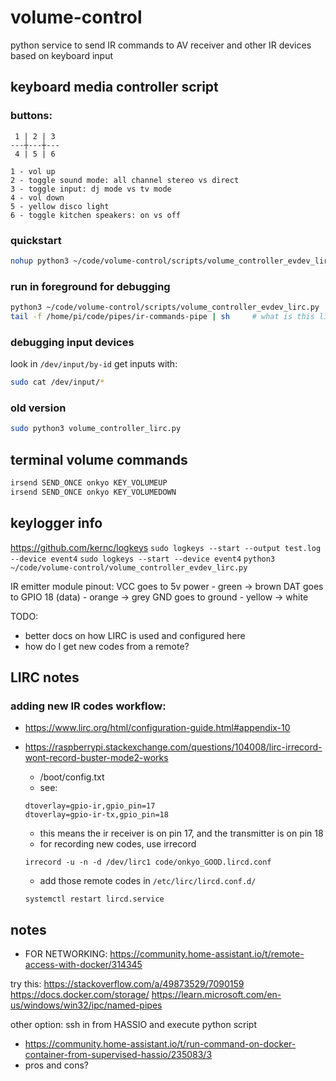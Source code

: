 # volume-control

python service to send IR commands to AV receiver and other IR devices based on keyboard input

## keyboard media controller script

### buttons:

```
 1 | 2 | 3
---┼---┼---
 4 | 5 | 6

1 - vol up
2 - toggle sound mode: all channel stereo vs direct
3 - toggle input: dj mode vs tv mode
4 - vol down
5 - yellow disco light
6 - toggle kitchen speakers: on vs off
```

### quickstart

```bash
nohup python3 ~/code/volume-control/scripts/volume_controller_evdev_lirc.py & disown
```

### run in foreground for debugging

```bash
python3 ~/code/volume-control/scripts/volume_controller_evdev_lirc.py
tail -f /home/pi/code/pipes/ir-commands-pipe | sh     # what is this line doing
```

### debugging input devices

look in `/dev/input/by-id`
get inputs with:

```bash
sudo cat /dev/input/*
```

### old version

```bash
sudo python3 volume_controller_lirc.py
```

## terminal volume commands

```bash
irsend SEND_ONCE onkyo KEY_VOLUMEUP
irsend SEND_ONCE onkyo KEY_VOLUMEDOWN
```

## keylogger info

https://github.com/kernc/logkeys
`sudo logkeys --start --output test.log --device event4`
`sudo logkeys --start --device event4`
`python3 ~/code/volume-control/volume_controller_evdev_lirc.py`

IR emitter module pinout:
VCC goes to 5v power - green -> brown
DAT goes to GPIO 18 (data) - orange -> grey
GND goes to ground - yellow -> white

TODO:

- better docs on how LIRC is used and configured here
- how do I get new codes from a remote?

## LIRC notes

### adding new IR codes workflow:

- https://www.lirc.org/html/configuration-guide.html#appendix-10
- https://raspberrypi.stackexchange.com/questions/104008/lirc-irrecord-wont-record-buster-mode2-works

  - /boot/config.txt
  - see:

  ```
  dtoverlay=gpio-ir,gpio_pin=17
  dtoverlay=gpio-ir-tx,gpio_pin=18
  ```

  - this means the ir receiver is on pin 17, and the transmitter is on pin 18
  - for recording new codes, use irrecord

  ```
  irrecord -u -n -d /dev/lirc1 code/onkyo_GOOD.lircd.conf
  ```

  - add those remote codes in `/etc/lirc/lircd.conf.d/`

  ```
  systemctl restart lircd.service
  ```

## notes

<!-- TODO: -->

- FOR NETWORKING: https://community.home-assistant.io/t/remote-access-with-docker/314345

try this:
https://stackoverflow.com/a/49873529/7090159
https://docs.docker.com/storage/
https://learn.microsoft.com/en-us/windows/win32/ipc/named-pipes

other option: ssh in from HASSIO and execute python script

- https://community.home-assistant.io/t/run-command-on-docker-container-from-supervised-hassio/235083/3
- pros and cons?
